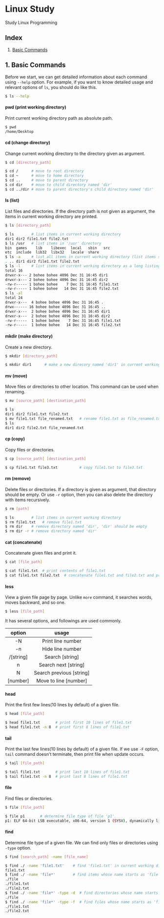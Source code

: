 # Linux Study
Study Linux Programming

## Index
1. [Basic Commands](#basic-commands)

## 1. Basic Commands
Before we start, we can get detailed information about each command using ```--help``` option.
For example, if you want to know detailed usage and relevant options of ```ls```, you should do like this.
```bash
$ ls --help
```

#### pwd (print working directory)
Print current working directory path as absolute path.
```bash
$ pwd
/home/Desktop
```

#### cd (change directory)
Change current working directory to the directory given as argument.
```bash
$ cd [directory_path]

$ cd /      # move to root directory
$ cd ~      # move to home directory
$ cd ..     # move to parent directory
$ cd dir    # move to child directory named 'dir'
$ cd ../dir # move to parent directory's child directory named 'dir'
```

#### ls (list)
List files and directories. 
If the directory path is not given as argument, the items in current working directory are printed.
```bash
$ ls [directory_path]

$ ls        # list items in current working directory
dir1 dir2 file1.txt file2.txt
$ ls /usr   # list items in '/usr' directory
bin  games    lib    libexec  local   sbin   src
etc  include  lib32  libx32   locale  share
$ ls -a     # list all items in current working directory (list items starting with .)
. .. dir1 dir2 file1.txt file2.txt
$ ls -l     # list items in current working directory as a long listing format
total 16
drwxr-x--- 2 bohee bohee 4096 Dec 31 16:45 dir1
drwxr-x--- 2 bohee bohee 4096 Dec 31 16:45 dir2
-rw-r----- 1 bohee bohee    7 Dec 31 16:45 file1.txt
-rw-r----- 1 bohee bohee   14 Dec 31 16:45 file2.txt
$ ls -al
total 24
drwxr-x---  4 bohee bohee 4096 Dec 31 16:45 .
drwx------ 16 bohee bohee 4096 Dec 31 16:45 ..
drwxr-x---  2 bohee bohee 4096 Dec 31 16:45 dir1
drwxr-x---  2 bohee bohee 4096 Dec 31 16:45 dir2
-rw-r-----  1 bohee bohee    7 Dec 31 16:45 file1.txt
-rw-r-----  1 bohee bohee   14 Dec 31 16:45 file2.txt
```

#### mkdir (make directory)
Create a new directory.
```bash
$ mkdir [directory_path]

$ mkdir dir1      # make a new direcory named 'dir1' in current working directory
```

#### mv (move)
Move files or directories to other location.
This command can be used when renaming. 
```bash
$ mv [source_path] [destination_path]

$ ls
dir1 dir2 file1.txt file2.txt
$ mv file1.txt file_renamed.txt   # rename file1.txt as file_renamed.txt
$ ls
dir1 dir2 file2.txt file_renamed.txt
```

#### cp (copy)
Copy files or directories.
```bash
$ cp [source_path] [destination_path]

$ cp file1.txt file3.txt          # copy file1.txt to file3.txt
```

#### rm (remove)
Delete files or directories. 
If a directory is given as argument, that directory should be empty.
Or use ```-r``` option, then you can also delete the directory with items recursively.
```bash
$ rm [path]

$ ls        # list items in current working directory
$ rm file1.txt   # remove file1.txt
$ rm dir    # remove directory named 'dir', 'dir' should be empty 
$ rm dir -r # remove directory named 'dir'
```

#### cat (concatenate)
Concatenate given files and print it.
```bash
$ cat [file_path]

$ cat file1.txt  # print contents of file1.txt
$ cat file1.txt file2.txt  # concatenate file1.txt and file2.txt and print it
```

#### less
View a given file page by page. 
Unlike ```more``` command, it searches words, moves backward, and so one.
```bash
$ less [file_path]
```
It has several options, and followings are used commonly. 

option | usage
:---: | :---:
-N | Print line number
-n | Hide line number
/[string] | Search [string]
n | Search next [string]
N | Search previous [string]
[number] | Move to line [number]

#### head
Print the first few lines(10 lines by default) of a given file. 
```bash
$ head [file_path]

$ head file1.txt       # print first 10 lines of file1.txt
$ head file1.txt -n 8  # print first 8 lines of file1.txt
```

#### tail
Print the last few lines(10 lines by default) of a given file. 
If we use ```-F``` option, ```tail``` command doesn't terminate, then print file when update occurs.
```bash
$ tail [file_path]

$ tail file1.txt       # print last 10 lines of file1.txt
$ tail file1.txt -n 8  # print last 8 lines of file1.txt
```

#### file
Find files or directories. 
```bash
$ file [file_path]

$ file p1       # determine file type of file 'p1'
p1: ELF 64-bit LSB executable, x86-64, version 1 (SYSV), dynamically linked, interpreter /lib64/ld-linux-x86-64.so.2, for GNU/Linux 2.6.32, BuildID[sha1]=ad3eaeb130976a8de203103960aab263eff9c243, not stripped
```

#### find
Determine file type of a given file.
We can find only files or directories using ```-type``` option.
```bash
$ find [search_path] -name [file_name]

$ find ./ -name 'file1.txt'    # find 'file1.txt' in current working directory
file1.txt
$ find ./ -name 'file*'        # find items whose name starts as 'file' in current working directory
./file
./file1.txt
./file2.txt
$ find ./ -name 'file*' -type -d  # find directories whose name starts as 'file' in current working directory
./file
$ find ./ -name 'file*' -type -f  # find files whose name starts as 'file' in current working directory
./file1.txt
./file2.txt
```
